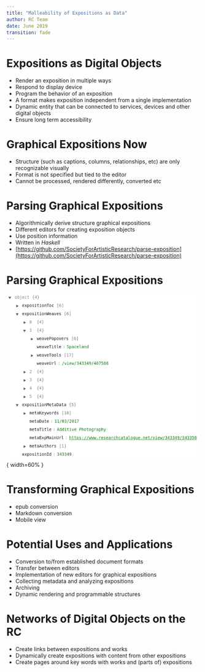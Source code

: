```yaml
---
title: "Malleability of Expositions as Data"
author: RC Team
date: June 2019
transition: fade
---
```


# Expositions as Digital Objects

* Render an exposition in multiple ways
* Respond to display device
* Program the behavior of an exposition
* A format makes exposition independent from a single implementation
* Dynamic entity that can be connected to services, devices and other digital objects
* Ensure long term accessibility

# Graphical Expositions Now

* Structure (such as captions, columns, relationships, etc) are only recognizable visually
* Format is not specified but tied to the editor
* Cannot be processed, rendered differently, converted etc

# Parsing Graphical Expositions

* Algorithmically derive structure  graphical expositions
* Different editors for creating exposition objects
* Use position information 
* Written in *Haskell*
* [https://github.com/SocietyForArtisticResearch/parse-exposition](https://github.com/SocietyForArtisticResearch/parse-exposition)

# Parsing Graphical Expositions

![Exposition Json Object](media/expo_json.png){ width=60% }

# Transforming Graphical Expositions

* epub conversion
* Markdown conversion
* Mobile view

# Potential Uses and Applications

* Conversion to/from established document formats
* Transfer between editors
* Implementation of new editors for graphical expositions
* Collecting metadata and analyzing expositions 
* Archiving
* Dynamic rendering and programmable structures

# Networks of Digital Objects on the RC

* Create links between expositions and works
* Dynamically create expositions with content from other expositions
* Create pages around key words with works and (parts of) expositions

